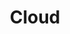 ---
title: "Cloud"
description: "Learn the fundamentals of cloud computing and how to deploy applications in the cloud."
banner: "images/exoscale-icon.png"
weight: 1
tags: [cloud]
level: "beginner"
categories: [exoscale,kubernetes]
---